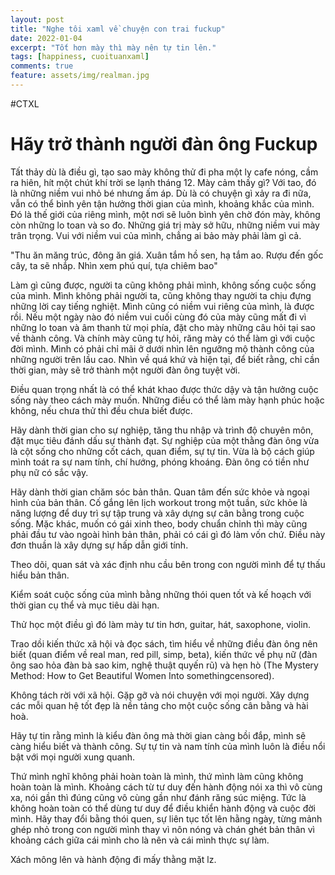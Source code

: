 ```yaml
---
layout: post
title: "Nghe tôi xaml về chuyện con trai fuckup"
date: 2022-01-04
excerpt: "Tốt hơn mày thì mày nên tự tin lên."
tags: [happiness, cuoituanxaml]
comments: true
feature: assets/img/realman.jpg
---
```


#CTXL

# Hãy trở thành người đàn ông Fuckup

Tất thảy dù là điều gì, tạo sao mày không thử đi pha một ly cafe nóng, cầm ra hiên, hít một chút khí trời se lạnh tháng 12. Mày cảm thấy gì? Với tao, đó là những niềm vui nhỏ bé nhưng ấm áp. Dù là có chuyện gì xảy ra đi nữa, vẫn có thể bình yên tận hưởng thời gian của mình, khoảng khắc của mình. Đó là thế giới của riêng mình, một nơi sẽ luôn bình yên chờ đón mày, không còn những lo toan và so đo. Những giá trị mày sở hữu, những niềm vui mày trân trọng. Vui với niềm vui của mình, chẳng ai bảo mày phải làm gì cả.

"Thu ăn măng trúc, đông ăn giá. 
Xuân tắm hồ sen, hạ tắm ao. 
Rượu đến gốc cây, ta sẽ nhắp. 
Nhìn xem phú quí, tựa chiêm bao"

Làm gì cũng được, người ta cũng không phải mình, không sống cuộc sống của mình. Mình không phải người ta, cũng không thay người ta chịu đựng những lời cay tiếng nghiệt.
Mình cũng có niềm vui riêng của mình, là được rồi. Nếu một ngày nào đó niềm vui cuối cùng đó của mày cũng mất đi vì những lo toan và âm thanh từ mọi phía, đặt cho mày những câu hỏi tại sao về thành công. Và chính mày cũng tự hỏi, răng mày có thể làm gì với cuộc đời mình. Mình có phải chỉ mãi ở dưới nhìn lên ngưỡng mộ thành công của những người trên lầu cao. Nhìn về quá khứ và hiện tại, để biết rằng, chỉ cần thời gian, mày sẽ trở thành một người đàn ông tuyệt vời.


Điều quan trọng nhất là có thể khát khao được thức dậy và tận hưởng cuộc sống này theo cách mày muốn. Những điều có thể làm mày hạnh phúc hoặc không, nếu chưa thử thì đều chưa biết được.

Hãy dành thời gian cho sự nghiệp, tăng thu nhập và trình độ chuyên môn, đặt mục tiêu đánh dấu sự thành đạt. Sự nghiệp của một thằng đàn ông vừa là cột sống cho những cốt cách, quan điểm, sự tự tin. Vừa là bộ cách giúp mình toát ra sự nam tính, chí hướng, phóng khoáng. Đàn ông có tiền như phụ nữ có sắc vậy.

Hãy dành thời gian chăm sóc bản thân. Quan tâm đến sức khỏe và ngoại hình của bản thân. Cố gắng lên lịch workout trong một tuần, sức khỏe là năng lượng để duy trì sự tập trung và xây dựng sự cân bằng trong cuộc sống. Mặc khác, muốn có gái xinh theo, body chuẩn chỉnh thì mày cũng phải đầu tư vào ngoài hình bản thân, phải có cái gì đó làm vốn chứ. Điều này đơn thuần là xây dựng sự hấp dẫn giới tính.

Theo dõi, quan sát và xác định nhu cầu bên trong con người mình để tự thấu hiểu bản thân. 

Kiểm soát cuộc sống của mình bằng những thói quen tốt và kế hoạch với thời gian cụ thể và mục tiêu dài hạn.

Thử học một điều gì đó làm mày tư tin hơn, guitar, hát, saxophone, violin.

Trao dồi kiến thức xã hội và đọc sách, tìm hiểu về những điều đàn ông nên biết (quan điểm về real man, red pill, simp, beta), kiến thức về phụ nữ (đàn ông sao hỏa đàn bà sao kim, nghệ thuật quyến rũ) và hẹn hò (The Mystery Method: How to Get Beautiful Women Into somethingcensored).

Không tách rời với xã hội. Gặp gỡ và nói chuyện với mọi người. Xây dựng các mỗi quan hệ tốt đẹp là nền tảng cho một cuộc sống cân bằng và hài hoà.

Hãy tự tin rằng mình là kiểu đàn ông mà thời gian càng bồi đắp, mình sẽ càng hiểu biết và thành công. Sự tự tin và nam tính của mình luôn là điều nổi bật với mọi người xung quanh. 

Thứ mình nghĩ không phải hoàn toàn là mình, thứ mình làm cũng không hoàn toàn là mình. Khoảng cách từ tư duy đến hành động nói xa thì vô cùng xa, nói gần thì đúng cũng vô cùng gần như đánh răng súc miệng. Tức là không hoàn toàn có thể dùng tư duy để điều khiển hành động và cuộc đời mình.
Hãy thay đổi bằng thói quen, sự liên tục tốt lên hằng ngày, từng mảnh ghép nhỏ trong con người mình thay vì nôn nóng và chán ghét bản thân vì khoảng cách giữa cái mình cho là nên và cái mình thực sự làm.

Xách mông lên và hành động đi mấy thằng mặt lz.
